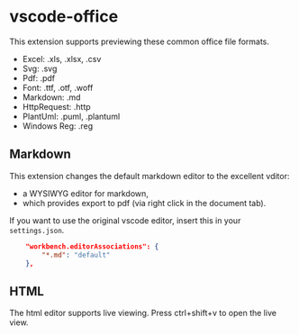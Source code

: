 # vscode-office

This extension supports previewing these common office file formats.

- Excel: .xls, .xlsx, .csv
- Svg: .svg
- Pdf: .pdf
- Font: .ttf, .otf, .woff
- Markdown: .md
- HttpRequest: .http
- PlantUml: .puml, .plantuml
- Windows Reg: .reg

## Markdown

This extension changes the default markdown editor to the excellent vditor:

- a WYSIWYG editor for markdown,
- which provides export to pdf (via right click in the document tab).

If you want to use the original vscode editor, insert this in your `settings.json`.

```json
    "workbench.editorAssociations": {
        "*.md": "default"
    },
```

## HTML

The html editor supports live viewing.   Press ctrl+shift+v to open the live view.
